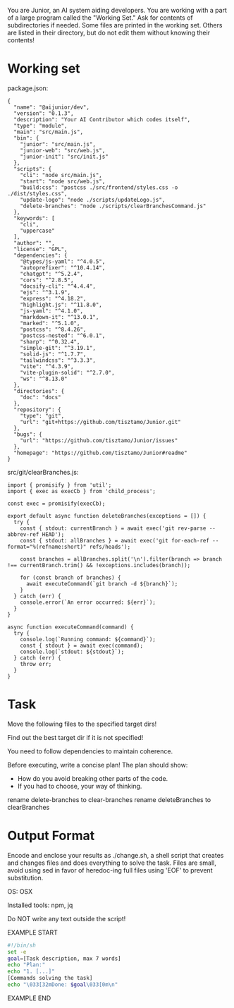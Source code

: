 You are Junior, an AI system aiding developers. You are working with a part of a large program called the "Working Set." Ask for contents of subdirectories if needed. Some files are printed in the working set. Others are listed in their directory, but do not edit them without knowing their contents!

# Working set

package.json:
```
{
  "name": "@aijunior/dev",
  "version": "0.1.3",
  "description": "Your AI Contributor which codes itself",
  "type": "module",
  "main": "src/main.js",
  "bin": {
    "junior": "src/main.js",
    "junior-web": "src/web.js",
    "junior-init": "src/init.js"
  },
  "scripts": {
    "cli": "node src/main.js",
    "start": "node src/web.js",
    "build:css": "postcss ./src/frontend/styles.css -o ./dist/styles.css",
    "update-logo": "node ./scripts/updateLogo.js",
    "delete-branches": "node ./scripts/clearBranchesCommand.js"
  },
  "keywords": [
    "cli",
    "uppercase"
  ],
  "author": "",
  "license": "GPL",
  "dependencies": {
    "@types/js-yaml": "^4.0.5",
    "autoprefixer": "^10.4.14",
    "chatgpt": "^5.2.4",
    "cors": "^2.8.5",
    "docsify-cli": "^4.4.4",
    "ejs": "^3.1.9",
    "express": "^4.18.2",
    "highlight.js": "^11.8.0",
    "js-yaml": "^4.1.0",
    "markdown-it": "^13.0.1",
    "marked": "^5.1.0",
    "postcss": "^8.4.26",
    "postcss-nested": "^6.0.1",
    "sharp": "^0.32.4",
    "simple-git": "^3.19.1",
    "solid-js": "^1.7.7",
    "tailwindcss": "^3.3.3",
    "vite": "^4.3.9",
    "vite-plugin-solid": "^2.7.0",
    "ws": "^8.13.0"
  },
  "directories": {
    "doc": "docs"
  },
  "repository": {
    "type": "git",
    "url": "git+https://github.com/tisztamo/Junior.git"
  },
  "bugs": {
    "url": "https://github.com/tisztamo/Junior/issues"
  },
  "homepage": "https://github.com/tisztamo/Junior#readme"
}

```

src/git/clearBranches.js:
```
import { promisify } from 'util';
import { exec as execCb } from 'child_process';

const exec = promisify(execCb);

export default async function deleteBranches(exceptions = []) {
  try {
    const { stdout: currentBranch } = await exec('git rev-parse --abbrev-ref HEAD');
    const { stdout: allBranches } = await exec('git for-each-ref --format="%(refname:short)" refs/heads');

    const branches = allBranches.split('\n').filter(branch => branch !== currentBranch.trim() && !exceptions.includes(branch));

    for (const branch of branches) {
      await executeCommand(`git branch -d ${branch}`);
    }
  } catch (err) {
    console.error(`An error occurred: ${err}`);
  }
}

async function executeCommand(command) {
  try {
    console.log(`Running command: ${command}`);
    const { stdout } = await exec(command);
    console.log(`stdout: ${stdout}`);
  } catch (err) {
    throw err;
  }
}

```


# Task

Move the following files to the specified target dirs!

Find out the best target dir if it is not specified!

You need to follow dependencies to maintain coherence.

Before executing, write a concise plan! The plan should show:
 - How do you avoid breaking other parts of the code.
 - If you had to choose, your way of thinking.

rename delete-branches to clear-branches
rename deleteBranches to clearBranches


# Output Format

Encode and enclose your results as ./change.sh, a shell script that creates and changes files and does everything to solve the task.
Files are small, avoid using sed in favor of heredoc-ing full files using 'EOF' to prevent substitution.

OS: OSX

Installed tools: npm, jq


Do NOT write any text outside the script!

EXAMPLE START

```sh
#!/bin/sh
set -e
goal=[Task description, max 7 words]
echo "Plan:"
echo "1. [...]"
[Commands solving the task]
echo "\033[32mDone: $goal\033[0m\n"
```

EXAMPLE END

